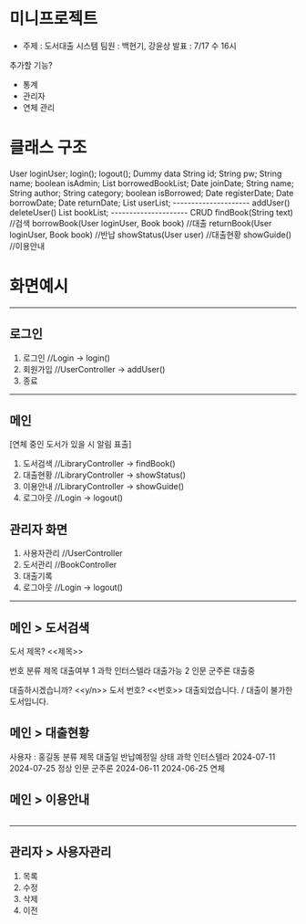 # 미니프로젝트
- 주제 : 도서대출 시스템
  팀원 : 백현기, 강윤상
  발표 : 7/17 수 16시


추가할 기능?
  - 통계
  - 관리자
  - 연체 관리


# 클래스 구조
<Package util>
  <Class Prompt>
  

  <Class Login>
  User loginUser;
  login();
  logout();

  <Class Dummy>
  Dummy data


<Package vo>

  <Class User>
  String id;
  String pw;
  String name;
  boolean isAdmin;
  List<Book> borrowedBookList;
  Date joinDate;

  <Class Book>
  String name;
  String author;
  String category;
  boolean isBorrowed;
  Date registerDate;
  Date borrowDate;
  Date returnDate;


<Package controller>

  <Class UserController>
  List<User> userList;
  ---------------------
  addUser()
  deleteUser()

  <Class BookController>
  List<Book> bookList;
  ---------------------
  CRUD

  <Class LibraryController>
  findBook(String text)  //검색
  borrowBook(User loginUser, Book book)  //대출
  returnBook(User loginUser, Book book)  //반납
  showStatus(User user)  //대출현황
  showGuide()  //이용안내


# 화면예시

-----------------------------------------------------

## 로그인
1. 로그인  //Login -> login()
2. 회원가입  //UserController -> addUser()
0. 종료

-----------------------------------------------------

## 메인
[연체 중인 도서가 있을 시 알림 표출]
1. 도서검색  //LibraryController -> findBook()
2. 대출현황  //LibraryController -> showStatus()
3. 이용안내  //LibraryController -> showGuide()
0. 로그아웃  //Login -> logout()

## 관리자 화면
1. 사용자관리  //UserController
2. 도서관리  //BookController
3. 대출기록  
0. 로그아웃  //Login -> logout()

-----------------------------------------------------

## 메인 > 도서검색
도서 제목? <<제목>>

번호    분류    제목            대출여부
1       과학    인터스텔라      대출가능
2       인문    군주론          대출중

대출하시겠습니까? <<y/n>>
도서 번호? <<번호>>
대출되었습니다. / 대출이 불가한 도서입니다.


## 메인 > 대출현황
사용자 : 홍길동
분류    제목        대출일      반납예정일      상태
과학    인터스텔라  2024-07-11  2024-07-25      정상
인문    군주론      2024-06-11  2024-06-25      연체


## 메인 > 이용안내
~~~~
~~~~

-----------------------------------------------------

## 관리자 > 사용자관리
1. 목록
2. 수정
3. 삭제
0. 이전